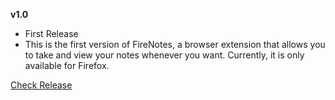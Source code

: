 **v1.0**
- First Release
- This is the first version of FireNotes, a browser extension that allows you to take and view your notes whenever you want. Currently, it is only available for Firefox.

[Check Release](https://github.com/elmees21/firenotes/releases/tag/v1.0)
